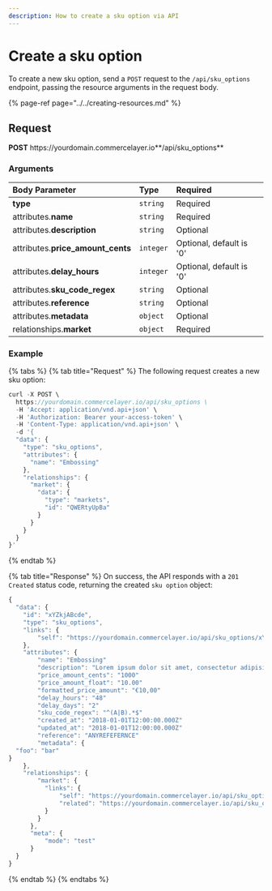```yaml
---
description: How to create a sku option via API
---
```


# Create a sku option

To create a new sku option, send a `POST` request to the `/api/sku_options` endpoint, passing the resource arguments in the request body.

{% page-ref page="../../creating-resources.md" %}

## Request

**POST** https://<i></i>yourdomain.commercelayer.io**/api/sku_options**

### Arguments

| Body Parameter | Type | Required |
| :--- | :--- | :--- |
| **type** | `string` | Required |
| attributes.**name** | `string` | Required |
| attributes.**description** | `string` | Optional |
| attributes.**price_amount_cents** | `integer` | Optional, default is '0' |
| attributes.**delay_hours** | `integer` | Optional, default is '0' |
| attributes.**sku_code_regex** | `string` | Optional |
| attributes.**reference** | `string` | Optional |
| attributes.**metadata** | `object` | Optional |
| relationships.**market** | `object` | Required |

### Example

{% tabs %}
{% tab title="Request" %}
The following request creates a new sku option:

```javascript
curl -X POST \
  https://yourdomain.commercelayer.io/api/sku_options \
  -H 'Accept: application/vnd.api+json' \
  -H 'Authorization: Bearer your-access-token' \
  -H 'Content-Type: application/vnd.api+json' \
  -d '{
  "data": {
    "type": "sku_options",
    "attributes": {
      "name": "Embossing"
    },
    "relationships": {
      "market": {
        "data": {
          "type": "markets",
          "id": "QWERtyUpBa"
        }
      }
    }
  }
}'
```
{% endtab %}

{% tab title="Response" %}
On success, the API responds with a `201 Created` status code, returning the created `sku option` object:

```javascript
{
  "data": {
    "id": "xYZkjABcde",
    "type": "sku_options",
    "links": {
        "self": "https://yourdomain.commercelayer.io/api/sku_options/xYZkjABcde"
    },
    "attributes": {
        "name": "Embossing"
        "description": "Lorem ipsum dolor sit amet, consectetur adipisicing elit, sed do eiusmod tempor incididunt ut labore et dolore magna aliqua."
        "price_amount_cents": "1000"
        "price_amount_float": "10.00"
        "formatted_price_amount": "€10,00"
        "delay_hours": "48"
        "delay_days": "2"
        "sku_code_regex": "^(A|B).*$"
        "created_at": "2018-01-01T12:00:00.000Z"
        "updated_at": "2018-01-01T12:00:00.000Z"
        "reference": "ANYREFEFERNCE"
        "metadata": {
  "foo": "bar"
}
    },
    "relationships": {
        "market": {
          "links": {
              "self": "https://yourdomain.commercelayer.io/api/sku_options/xYZkjABcde/relationships/market",
              "related": "https://yourdomain.commercelayer.io/api/sku_options/xYZkjABcde/market"
          }
        }
      },
      "meta": {
          "mode": "test"
      }
  }
}
```
{% endtab %}
{% endtabs %}
